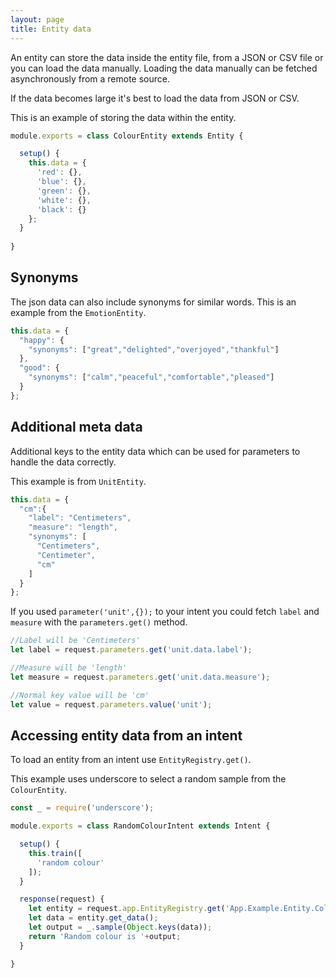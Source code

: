 ```yaml
---
layout: page
title: Entity data
---
```


An entity can store the data inside the entity file, from a JSON or CSV file or you can load the data manually.
Loading the data manually can be fetched asynchronously from a remote source. 

If the data becomes large it's best to load the data from JSON or CSV.

This is an example of storing the data within the entity.

~~~javascript
module.exports = class ColourEntity extends Entity {

  setup() {
    this.data = {
      'red': {},
      'blue': {},
      'green': {},
      'white': {},
      'black': {}
    };
  }
  
}
~~~



## Synonyms

The json data can also include synonyms for similar words. This is an example from the `EmotionEntity`.

~~~javascript
this.data = {
  "happy": {
    "synonyms": ["great","delighted","overjoyed","thankful"]
  },
  "good": {
    "synonyms": ["calm","peaceful","comfortable","pleased"]
  }
};
~~~


## Additional meta data

Additional keys to the entity data which can be used for parameters to handle the data correctly.

This example is from `UnitEntity`.

~~~javascript
this.data = {
  "cm":{
    "label": "Centimeters",
    "measure": "length",
    "synonyms": [
      "Centimeters",
      "Centimeter",
      "cm"
    ]
  }
};
~~~

If you used `parameter('unit',{});` to your intent you could fetch `label` and `measure` with the `parameters.get()` method.

~~~javascript
//Label will be 'Centimeters'
let label = request.parameters.get('unit.data.label');

//Measure will be 'length'
let measure = request.parameters.get('unit.data.measure');

//Normal key value will be 'cm'
let value = request.parameters.value('unit');
~~~


## Accessing entity data from an intent

To load an entity from an intent use `EntityRegistry.get()`.

This example uses underscore to select a random sample from the `ColourEntity`.

~~~javascript
const _ = require('underscore');

module.exports = class RandomColourIntent extends Intent {

  setup() {
    this.train([
      'random colour'
    ]);
  }

  response(request) {
    let entity = request.app.EntityRegistry.get('App.Example.Entity.Colour');
    let data = entity.get_data();
    let output = _.sample(Object.keys(data));
    return 'Random colour is '+output;
  }

}
~~~
